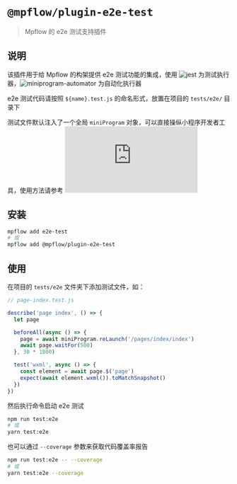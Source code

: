 # `@mpflow/plugin-e2e-test`

> Mpflow 的 e2e 测试支持插件

## 说明

该插件用于给 Mpflow 的构架提供 e2e 测试功能的集成，使用 ![jest](https://jestjs.io/) 为测试执行器，![miniprogram-automator](https://developers.weixin.qq.com/miniprogram/dev/devtools/auto/) 为自动化执行器

e2e 测试代码请按照 `${name}.test.js` 的命名形式，放置在项目的 `tests/e2e/` 目录下

测试文件默认注入了一个全局 `miniProgram` 对象，可以直接操纵小程序开发者工具，使用方法请参考 ![miniprogram-automator 文档](https://developers.weixin.qq.com/miniprogram/dev/devtools/auto/miniprogram.html)

## 安装

```bash
mpflow add e2e-test
# 或
mpflow add @mpflow/plugin-e2e-test
```

## 使用

在项目的 `tests/e2e` 文件夹下添加测试文件，如：

```js
// page-index.test.js

describe('page index', () => {
  let page

  beforeAll(async () => {
    page = await miniProgram.reLaunch('/pages/index/index')
    await page.waitFor(500)
  }, 30 * 1000)

  test('wxml', async () => {
    const element = await page.$('page')
    expect(await element.wxml()).toMatchSnapshot()
  })
})
```

然后执行命令启动 e2e 测试

```bash
npm run test:e2e
# 或
yarn test:e2e
```

也可以通过 `--coverage` 参数来获取代码覆盖率报告

```bash
npm run test:e2e -- --coverage
# 或
yarn test:e2e --coverage
```
